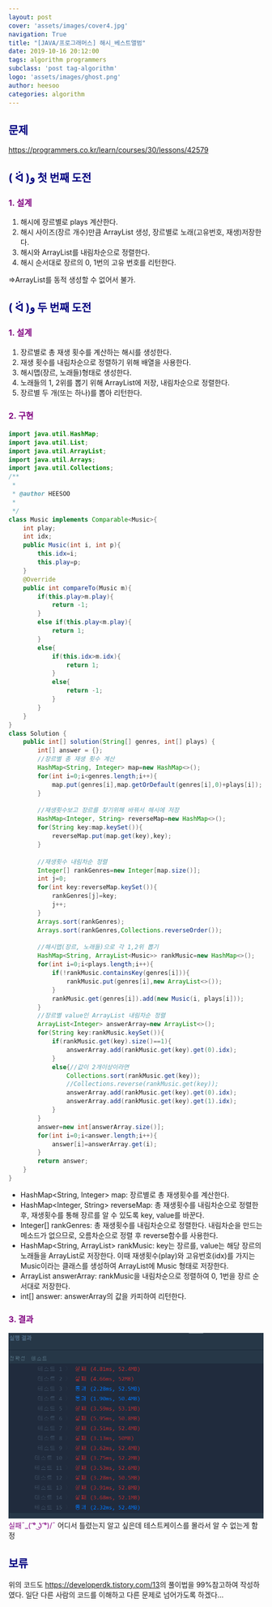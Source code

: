 ```yaml
---
layout: post
cover: 'assets/images/cover4.jpg'
navigation: True
title: "[JAVA/프로그래머스] 해시_베스트앨범"
date: 2019-10-16 20:12:00
tags: algorithm programmers
subclass: 'post tag-algorithm'
logo: 'assets/images/ghost.png'
author: heesoo
categories: algorithm
---
```

## <span style="color:navy">문제</span>
<https://programmers.co.kr/learn/courses/30/lessons/42579>

## <span style="color:navy">( ᐛ )و 첫 번째 도전</span>

### <span style="color:purple">1. 설계</span>
1. 해시에 장르별로 plays 계산한다.
2. 해시 사이즈(장르 개수)만큼 ArrayList 생성, 장르별로 노래(고유번호, 재생)저장한다.
3. 해시와 ArrayList를 내림차순으로 정렬한다.
4. 해시 순서대로 장르의 0, 1번의 고유 번호를 리턴한다.

=>ArrayList를 동적 생성할 수 없어서 불가.


## <span style="color:navy">( ᐛ )و 두 번째 도전</span>

### <span style="color:purple">1. 설계</span>
1. 장르별로 총 재생 횟수를 계산하는 해시를 생성한다.
2. 재생 횟수를 내림차순으로 정렬하기 위해 배열을 사용한다.
3. 해시맵(장르, 노래들)형태로 생성한다.
4. 노래들의 1, 2위를 뽑기 위해 ArrayList에 저장, 내림차순으로 정렬한다.
5. 장르별 두 개(또는 하나)를 뽑아 리턴한다.

### <span style="color:purple">2. 구현</span>
```java
import java.util.HashMap;
import java.util.List;
import java.util.ArrayList;
import java.util.Arrays;
import java.util.Collections;
/**
 *
 * @author HEESOO
 *
 */
class Music implements Comparable<Music>{
    int play;
    int idx;
    public Music(int i, int p){
        this.idx=i;
        this.play=p;
    }
    @Override
    public int compareTo(Music m){
        if(this.play>m.play){
            return -1;
        }
        else if(this.play<m.play){
            return 1;
        }
        else{
            if(this.idx>m.idx){
                return 1;
            }
            else{
                return -1;
            }
        }
    }
}
class Solution {
    public int[] solution(String[] genres, int[] plays) {
        int[] answer = {};
        //장르별 총 재생 횟수 계산
        HashMap<String, Integer> map=new HashMap<>();
        for(int i=0;i<genres.length;i++){
            map.put(genres[i],map.getOrDefault(genres[i],0)+plays[i]);
        }

        //재생횟수보고 장르를 찾기위해 바꿔서 해시에 저장
        HashMap<Integer, String> reverseMap=new HashMap<>();
        for(String key:map.keySet()){
            reverseMap.put(map.get(key),key);
        }

        //재생횟수 내림차순 정렬
        Integer[] rankGenres=new Integer[map.size()];
        int j=0;
        for(int key:reverseMap.keySet()){
            rankGenres[j]=key;
            j++;
        }
        Arrays.sort(rankGenres);
        Arrays.sort(rankGenres,Collections.reverseOrder());

        //해시맵(장르, 노래들)으로 각 1,2위 뽑기
        HashMap<String, ArrayList<Music>> rankMusic=new HashMap<>();
        for(int i=0;i<plays.length;i++){
            if(!rankMusic.containsKey(genres[i])){
                rankMusic.put(genres[i],new ArrayList<>());
            }
            rankMusic.get(genres[i]).add(new Music(i, plays[i]));
        }
        //장르별 value인 ArrayList 내림차순 정렬
        ArrayList<Integer> answerArray=new ArrayList<>();
        for(String key:rankMusic.keySet()){
            if(rankMusic.get(key).size()==1){
                answerArray.add(rankMusic.get(key).get(0).idx);
            }
            else{//값이 2개이상이라면
                Collections.sort(rankMusic.get(key));
                //Collections.reverse(rankMusic.get(key));
                answerArray.add(rankMusic.get(key).get(0).idx);
                answerArray.add(rankMusic.get(key).get(1).idx);
            }
        }
        answer=new int[answerArray.size()];
        for(int i=0;i<answer.length;i++){
            answer[i]=answerArray.get(i);
        }
        return answer;
    }    
}
```
- HashMap<String, Integer> map: 장르별로 총 재생횟수를 계산한다.
- HashMap<Integer, String> reverseMap: 총 재생횟수를 내림차순으로 정렬한 후, 재생횟수를 통해 장르를 알 수 있도록 key, value를 바꾼다.
- Integer[] rankGenres: 총 재생횟수를 내림차순으로 정렬한다. 내림차순을 만드는 메소드가 없으므로, 오름차순으로 정렬 후 reverse함수를 사용한다.
- HashMap<String, ArrayList<Music>> rankMusic: key는 장르를, value는 해당 장르의 노래들을 ArrayList로 저장한다. 이때 재생횟수(play)와 고유번호(idx)를 가지는 Music이라는 클래스를 생성하여 ArrayList에 Music 형태로 저장한다.
- ArrayList<Integer> answerArray: rankMusic을 내림차순으로 정렬하여 0, 1번을 장르 순서대로 저장한다.
- int[] answer: answerArray의 값을 카피하여 리턴한다.

### <span style="color:purple">3. 결과</span>
![실행결과](./assets/images/191016_2.png)
<span style="color:purple">실패¯\_( ͡° ͜ʖ ͡°)/¯</span>
어디서 틀렸는지 알고 싶은데 테스트케이스를 몰라서 알 수 없는게 함정
## <span style="color:navy">보류</span>

위의 코드도 <https://developerdk.tistory.com/13>의 풀이법을 99%참고하여 작성하였다. 일단 다른 사람의 코드를 이해하고 다른 문제로 넘어가도록 하겠다...
